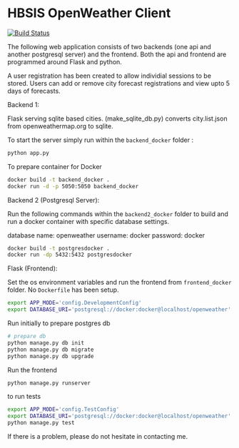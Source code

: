 # HBSIS OpenWeather Client

[![Build Status](https://travis-ci.org/jessequinn/hbsis.svg?branch=master)](https://travis-ci.org/jessequinn/hbsis)

The following web application consists of two backends (one api and another postgresql server) and the frontend. Both the api and frontend 
are programmed around Flask and python. 

A user registration has been created to allow individial sessions to be stored. Users can add or remove city forecast registrations and view upto 5 days of forecasts.

Backend 1:

Flask serving sqlite based cities. (make_sqlite_db.py) converts city.list.json from openweathermap.org to sqlite.

To start the server simply run within the `backend_docker` folder :
```bash
python app.py 
```

To prepare container for Docker
```bash
docker build -t backend_docker .
docker run -d -p 5050:5050 backend_docker
```

Backend 2 (Postgresql Server):

Run the following commands within the `backend2_docker` folder to build and run a docker container with specific database settings.

database name: openweather
username: docker
password: docker

```bash
docker build -t postgresdocker .
docker run -dp 5432:5432 postgresdocker 
```

Flask (Frontend):

Set the os environment variables and run the frontend from `frontend_docker` folder. No `Dockerfile` has been setup.

```bash
export APP_MODE='config.DevelopmentConfig'
export DATABASE_URI='postgresql://docker:docker@localhost/openweather'
```
Run initially to prepare postgres db
```bash
# prepare db
python manage.py db init
python manage.py db migrate
python manage.py db upgrade
```

Run the frontend
```bash
python manage.py runserver
```

to run tests
```bash
export APP_MODE='config.TestConfig'
export DATABASE_URI='postgresql://docker:docker@localhost/openweather'
python manage.py test
```

If there is a problem, please do not hesitate in contacting me.
